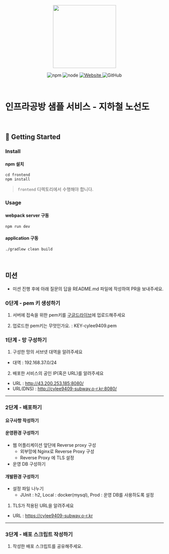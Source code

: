 <p align="center">
    <img width="200px;" src="https://raw.githubusercontent.com/woowacourse/atdd-subway-admin-frontend/master/images/main_logo.png"/>
</p>
<p align="center">
  <img alt="npm" src="https://img.shields.io/badge/npm-%3E%3D%205.5.0-blue">
  <img alt="node" src="https://img.shields.io/badge/node-%3E%3D%209.3.0-blue">
  <a href="https://edu.nextstep.camp/c/R89PYi5H" alt="nextstep atdd">
    <img alt="Website" src="https://img.shields.io/website?url=https%3A%2F%2Fedu.nextstep.camp%2Fc%2FR89PYi5H">
  </a>
  <img alt="GitHub" src="https://img.shields.io/github/license/next-step/atdd-subway-service">
</p>

<br>

# 인프라공방 샘플 서비스 - 지하철 노선도

<br>

## 🚀 Getting Started

### Install
#### npm 설치
```
cd frontend
npm install
```
> `frontend` 디렉토리에서 수행해야 합니다.

### Usage
#### webpack server 구동
```
npm run dev
```
#### application 구동
```
./gradlew clean build
```
<br>

## 미션

* 미션 진행 후에 아래 질문의 답을 README.md 파일에 작성하여 PR을 보내주세요.

### 0단계 - pem 키 생성하기

1. 서버에 접속을 위한 pem키를 [구글드라이브](https://drive.google.com/drive/folders/1dZiCUwNeH1LMglp8dyTqqsL1b2yBnzd1?usp=sharing)에 업로드해주세요

2. 업로드한 pem키는 무엇인가요. : KEY-cylee9409.pem

### 1단계 - 망 구성하기
1. 구성한 망의 서브넷 대역을 알려주세요
- 대역 : 192.168.37.0/24

2. 배포한 서비스의 공인 IP(혹은 URL)를 알려주세요

- URL : http://43.200.253.185:8080/
- URL(DNS) : http://cylee9409-subway.o-r.kr:8080/


---

### 2단계 - 배포하기
#### 요구사항 작성하기
#### 운영환경 구성하기
- 웹 어플리케이션 앞단에 Reverse proxy 구성
    - 외부망에 Nginx로 Reverse Proxy 구성
    -  Reverse Proxy 에 TLS 설정
- 운영 DB 구성하기
#### 개발환경 구성하기
- 설정 파일 나누기
    - JUnit : h2, Local : docker(mysql), Prod : 운영 DB를 사용하도록 설정

1. TLS가 적용된 URL을 알려주세요

- URL : https://cylee9409-subway.o-r.kr

---

### 3단계 - 배포 스크립트 작성하기

1. 작성한 배포 스크립트를 공유해주세요.


